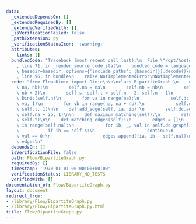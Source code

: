 ```yaml
---
data:
  _extendedDependsOn: []
  _extendedRequiredBy: []
  _extendedVerifiedWith: []
  _isVerificationFailed: false
  _pathExtension: py
  _verificationStatusIcon: ':warning:'
  attributes:
    links: []
  bundledCode: "Traceback (most recent call last):\n  File \"/opt/hostedtoolcache/Python/3.9.5/x64/lib/python3.9/site-packages/onlinejudge_verify/documentation/build.py\"\
    , line 71, in _render_source_code_stat\n    bundled_code = language.bundle(stat.path,\
    \ basedir=basedir, options={'include_paths': [basedir]}).decode()\n  File \"/opt/hostedtoolcache/Python/3.9.5/x64/lib/python3.9/site-packages/onlinejudge_verify/languages/python.py\"\
    , line 96, in bundle\n    raise NotImplementedError\nNotImplementedError\n"
  code: "from Flow.Dinic import Dinic\n\n\nclass BipartiteGraph:\n    def __init__(self,\
    \ na, nb):\n        self.na = na\n        self.nb = nb\n        self.n = (na +\
    \ nb + 2)\n        self.s, self.t = self.n - 2, self.n - 1\n        self.dc =\
    \ Dinic(self.n)\n        for va in range(na):\n            self.dc.add_edge(self.s,\
    \ va, 1)\n        for vb in range(na, na + nb):\n            self.dc.add_edge(vb,\
    \ self.t, 1)\n\n    def add_edge(self, ia, ib):\n        self.dc.add_edge(ia,\
    \ self.na + ib, 1)\n\n    def maximum_matching(self):\n        return self.dc.max_flow(self.s,\
    \ self.t)\n\n    def matching_edges(self):\n        edges = []\n        for ia\
    \ in range(self.na):\n            for ib, _, val in self.dc.graph[ia]:\n     \
    \           if ib == self.s:\n                    continue\n                if\
    \ val == 0:\n                    edges.append((ia, ib - self.na))\n        return\
    \ edges\n"
  dependsOn: []
  isVerificationFile: false
  path: Flow/BipartiteGraph.py
  requiredBy: []
  timestamp: '1970-01-01 00:00:00+00:00'
  verificationStatus: LIBRARY_NO_TESTS
  verifiedWith: []
documentation_of: Flow/BipartiteGraph.py
layout: document
redirect_from:
- /library/Flow/BipartiteGraph.py
- /library/Flow/BipartiteGraph.py.html
title: Flow/BipartiteGraph.py
---
```

